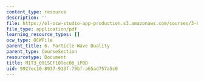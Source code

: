 ```yaml
---
content_type: resource
description: ''
file: https://ol-ocw-studio-app-production.s3.amazonaws.com/courses/3-091sc-introduction-to-solid-state-chemistry-fall-2010/9927ec108937913f79bfa65ad757a5c0_MIT3_091SCF10lec06_iPOD.pdf
file_type: application/pdf
learning_resource_types: []
ocw_type: OCWFile
parent_title: 6. Particle-Wave Duality
parent_type: CourseSection
resourcetype: Document
title: MIT3_091SCF10lec06_iPOD
uid: 9927ec10-8937-913f-79bf-a65ad757a5c0
---
```


